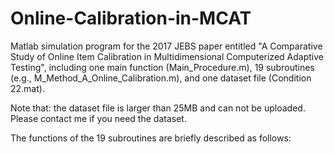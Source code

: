 # Online-Calibration-in-MCAT

Matlab simulation program for the 2017 JEBS paper entitled "A Comparative Study of Online Item Calibration in Multidimensional Computerized Adaptive Testing", including one main function (Main_Procedure.m), 19 subroutines (e.g., M_Method_A_Online_Calibration.m), and one dataset file (Condition 22.mat).

Note that: the dataset file is larger than 25MB and can not be uploaded. Please contact me if you need the dataset.

The functions of the 19 subroutines are briefly described as follows:

